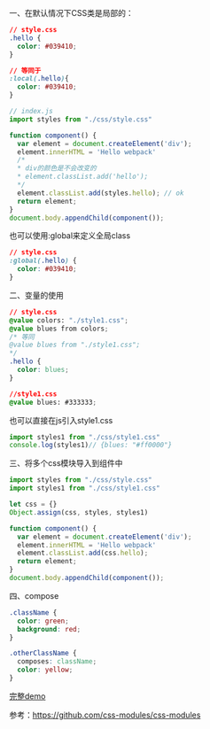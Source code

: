 一、在默认情况下CSS类是局部的：
```Css
// style.css
.hello {
  color: #039410;
}

// 等同于
:local(.hello){
  color: #039410;
}
```
```JavaScript
// index.js
import styles from "./css/style.css"

function component() {
  var element = document.createElement('div');
  element.innerHTML = 'Hello webpack'
  /*
  * div的颜色是不会改变的
  * element.classList.add('hello');
  */
  element.classList.add(styles.hello); // ok
  return element;
}
document.body.appendChild(component());
```
也可以使用:global来定义全局class
```Css
// style.css
:global(.hello) {
  color: #039410;
}
```
二、变量的使用
```Css
// style.css
@value colors: "./style1.css";
@value blues from colors;
/* 等同
@value blues from "./style1.css";
*/
.hello {
  color: blues;
}

//style1.css
@value blues: #333333;
```
也可以直接在js引入style1.css
```JavaScript
import styles1 from "./css/style1.css"
console.log(styles1)// {blues: "#ff0000"}
```
三、将多个css模块导入到组件中
```JavaScript
import styles from "./css/style.css"
import styles1 from "./css/style1.css"

let css = {}
Object.assign(css, styles, styles1)

function component() {
  var element = document.createElement('div');
  element.innerHTML = 'Hello webpack'
  element.classList.add(css.hello);
  return element;
}
document.body.appendChild(component());
```

四、compose 
```Css
.className {
  color: green;
  background: red;
}

.otherClassName {
  composes: className;
  color: yellow;
}

```

[完整demo]()

参考：https://github.com/css-modules/css-modules